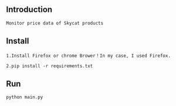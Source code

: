 ## Introduction
	Monitor price data of Skycat products
	
## Install
```
1.Install Firefox or chrome Brower！In my case, I used Firefox.

2.pip install -r requirements.txt

```
## Run
```
python main.py
```